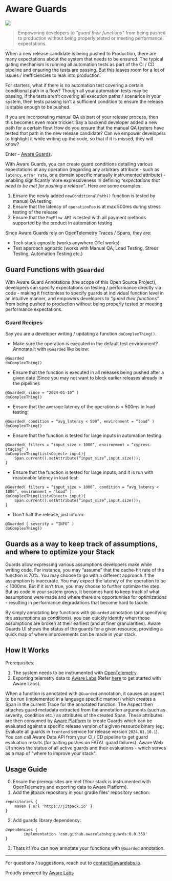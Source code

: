# Aware Guards
[![](https://jitpack.io/v/awarelabshq/guards.svg)](https://jitpack.io/#awarelabshq/guards)

  
> Empowering developers to _“guard their functions”_ from being pushed to production without being properly tested or meeting performance expectations.
  

When a new release candidate is being pushed to Production, there are many expectations about the system that needs to be ensured. The typical gating mechanism is running all automation tests as part of the CI / CD pipeline and ensuring the tests are passing. But this leaves room for a lot of issues / inefficiencies to leak into production.

For starters, what if there is no automation test covering a certain conditional path in a flow? Though all your automation tests may be passing, if the tests aren’t covering all execution paths / scenarios in your system, then tests passing isn’t a sufficient condition to ensure the release is stable enough to be pushed.

If you are incorporating manual QA as part of your release process, then this becomes even more trickier. Say a backend developer added a new path for a certain flow. How do you ensure that the manual QA testers have tested that path in the new release candidate? Can we empower developers to highlight it while writing up the code, so that if it is missed, they will know?

Enter - [Aware Guards](https://awarelabs.io/blog/guards).

With Aware Guards, you can create guard conditions detailing various expectations at any operation (regarding any arbitrary attribute - such as `latency`, `error rate`, or a domain specific manually instrumented attribute) - enabling significantly more expressiveness in defining _“expectations that need to be met for pushing a release”_. Here are some examples:
 

1. Ensure the newly added `newConditionalPath()` function is tested by manual QA testing
2. Ensure that the latency of `operationFoo` is at max 500ms during stress testing of the release
3. Ensure that the `PayFlow API` is tested with all payment methods supported by the product in automation testing

Since Aware Guards rely on OpenTelemetry Traces / Spans, they are:
* Tech stack agnostic (works anywhere OTel works) 
* Test approach agnostic (works with Manual QA, Load Testing, Stress Testing, Automation Testing etc.) 

## Guard Functions with `@Guarded`

With Aware Guard Annotations (the scope of this Open Source Project), developers can specify expectations on testing / performance directly via code - making it frictionless to specify guards at individual function level in an intuitive manner, and empowers developers to _“guard their functions”_ from being pushed to production without being properly tested or meeting performance expectations.

### Guard Recipes

Say you are a developer writing / updating a function `doComplexThing()`. 

* Make sure the operation is executed in the default test environment? Annotate it with `@Guarded` like below:

```
@Guarded
doComplexThing()
```

* Ensure that the function is executed in all releases being pushed after a given date (Since you may not want to block earlier releases already in the pipeline):

```
@Guarded( since = “2024-01-10” )
doComplexThing()
```

* Ensure that the average latency of the operation is < 500ms in load testing:

```
@Guarded( condition = “avg_latency < 500”, environment = “load” )
doComplexThing()
```

* Ensure that the function is tested for large inputs in automation testing:

```
@Guarded( filters = “input_size > 1000”, environment = “cypress-staging” )
doComplexThing(List<Object> input){
	Span.current().setAttribute(“input_size”,input.size());
}
```

* Ensure that the function is tested for large inputs, and it is run with reasonable latency in load test:

```
@Guarded( filters = “input_size > 1000”, condition = “avg_latency < 1000”, environment = “load” )
doComplexThing(List<Object> input){
	Span.current().setAttribute(“input_size”,input.size());
}
```

* Don't halt the release, just inform:

```  
@Guarded ( severity = “INFO” )
doComplexThing()
```

## Guards as a way to keep track of assumptions, and where to optimize your Stack

Guards allow expressing various assumptions developers make while writing code. For instance, you may “assume” that the cache-hit rate of the function is 70%. You may choose to go with a different approach if the assumption is inaccurate. You may expect the latency of the operation to be < 1000ms. But if it isn’t true, you may choose to further optimize the step. But as code in your system grows, it becomes hard to keep track of what assumptions were made and where there are opportunities for optimizations - resulting in performance degradations that become hard to tackle. 


By simply annotating key functions with `@Guarded` annotation (and specifying the assumptions as conditions), you can quickly identify when those assumptions are broken at their earliest (and at finer granularities). Aware Guards UI shows the status of the guards for a given resource, providing a quick map of where improvements can be made in your stack.

## How It Works

Prerequisites: 
1. The system needs to be instrumented with [OpenTelemetry](https://opentelemetry.io/).
2. Exporting telemetry data to [Aware Labs](https://awarelabs.io) (Refer [here](https://awarelabs.io/blog/getting-started) to get started with Aware Labs).

When a function is annotated with `@Guarded` annotation, it causes an aspect to be run (implemented in a language specific manner) which creates a Span in the current Trace for the annotated function. The Aspect then attaches guard metadata extracted from the annotation arguments (such as severity, condition etc.) as attributes of the created Span. These attributes are then consumed by [Aware Platform](https://awarelabs.io) to create Guards which can be evaluated against a specific release version of a given resource binary (eg: Evaluate all guards in `frontend` service for release version `2024.01.10.1`). You can call Aware Data API from your CI / CD pipeline to get guard evaluation results (for halting pushes on FATAL guard failures). Aware Web UI shows the status of all active guards and their evaluations - which serves as a map of "where to improve your stack".

## Usage Guide

0. Ensure the prerequisites are met (Your stack is instrumented with OpenTelemetry and exporting data to Aware Platform).
1. Add the jitpack repository in your gradle files' repository section:

```
repositories {
	maven { url 'https://jitpack.io' }
}
```

2. Add guards library dependency:

```
dependencies {
        implementation 'com.github.awarelabshq:guards:0.0.359'
}
```

3. Thats it! You can now annotate your functions with `@Guarded` annotation.

___

For questions / suggestions, reach out to [contact@awarelabs.io](mailto:contact@awarelabs.io).

Proudly powered by [Aware Labs](https://awarelabs.io)
